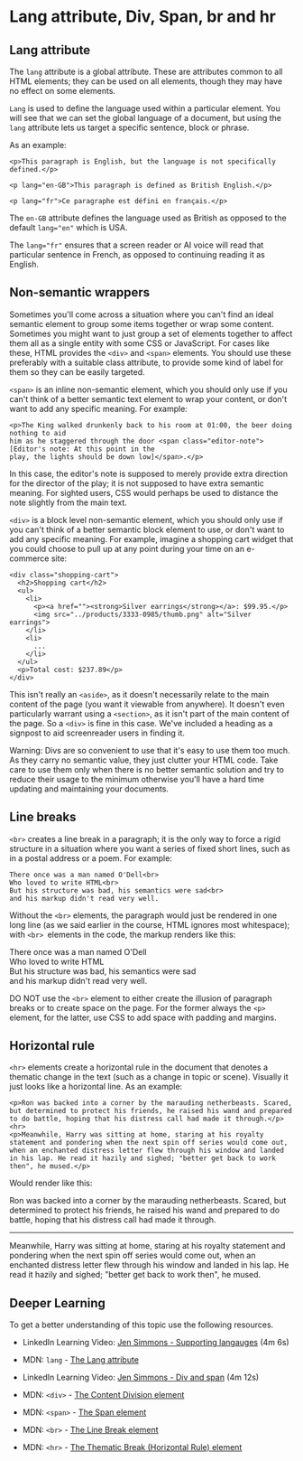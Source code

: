 # Lang attribute, Div, Span, br and hr

## Lang attribute

The `lang` attribute is a global attribute. These are attributes common to all HTML elements; they can be used on all elements, though they may have no effect on some elements.

`Lang` is used to define the language used within a particular element. You will see that we can set the global language of a document, but using the `lang` attribute lets us target a specific sentence, block or phrase.

As an example:

```
<p>This paragraph is English, but the language is not specifically defined.</p>

<p lang="en-GB">This paragraph is defined as British English.</p>

<p lang="fr">Ce paragraphe est défini en français.</p>

```
The `en-GB` attribute defines the language used as British as opposed to the default `lang="en"` which is USA.

The `lang="fr"` ensures that a screen reader or AI voice will read that particular sentence in French, as opposed to continuing reading it as English.


## Non-semantic wrappers

Sometimes you'll come across a situation where you can't find an ideal semantic element to group some items together or wrap some content. Sometimes you might want to just group a set of elements together to affect them all as a single entity with some CSS or JavaScript. For cases like these, HTML provides the `<div>` and `<span>` elements. You should use these preferably with a suitable class attribute, to provide some kind of label for them so they can be easily targeted.

`<span>` is an inline non-semantic element, which you should only use if you can't think of a better semantic text element to wrap your content, or don't want to add any specific meaning. For example:

```
<p>The King walked drunkenly back to his room at 01:00, the beer doing nothing to aid
him as he staggered through the door <span class="editor-note">[Editor's note: At this point in the
play, the lights should be down low]</span>.</p>

```

In this case, the editor's note is supposed to merely provide extra direction for the director of the play; it is not supposed to have extra semantic meaning. For sighted users, CSS would perhaps be used to distance the note slightly from the main text.

`<div>` is a block level non-semantic element, which you should only use if you can't think of a better semantic block element to use, or don't want to add any specific meaning. For example, imagine a shopping cart widget that you could choose to pull up at any point during your time on an e-commerce site:

```
<div class="shopping-cart">
  <h2>Shopping cart</h2>
  <ul>
    <li>
      <p><a href=""><strong>Silver earrings</strong></a>: $99.95.</p>
      <img src="../products/3333-0985/thumb.png" alt="Silver earrings">
    </li>
    <li>
      ...
    </li>
  </ul>
  <p>Total cost: $237.89</p>
</div>

```

This isn't really an `<aside>`, as it doesn't necessarily relate to the main content of the page (you want it viewable from anywhere). It doesn't even particularly warrant using a  `<section>`, as it isn't part of the main content of the page. So a `<div>` is fine in this case. We've included a heading as a signpost to aid screenreader users in finding it.

<div class="warning">

Warning: Divs are so convenient to use that it's easy to use them too much. As they carry no semantic value, they just clutter your HTML code. Take care to use them only when there is no better semantic solution and try to reduce their usage to the minimum otherwise you'll have a hard time updating and maintaining your documents.
</div>

## Line breaks

`<br>` creates a line break in a paragraph; it is the only way to force a rigid structure in a situation where you want a series of fixed short lines, such as in a postal address or a poem. For example:

```
There once was a man named O'Dell<br>
Who loved to write HTML<br>
But his structure was bad, his semantics were sad<br>
and his markup didn't read very well.
```

Without the `<br>` elements, the paragraph would just be rendered in one long line (as we said earlier in the course, HTML ignores most whitespace); with `<br> `elements in the code, the markup renders like this:

<div class="output">

There once was a man named O'Dell<br>
Who loved to write HTML<br>
But his structure was bad, his semantics were sad<br>
and his markup didn't read very well.

</div>

<div class="warning">

DO NOT use the `<br>` element to either create the illusion of paragraph breaks or to create space on the page. For the former always the `<p>` element, for the latter, use CSS to add space with padding and margins.

</div>

## Horizontal rule

`<hr>` elements create a horizontal rule in the document that denotes a thematic change in the text (such as a change in topic or scene). Visually it just looks like a horizontal line. As an example:

```
<p>Ron was backed into a corner by the marauding netherbeasts. Scared, but determined to protect his friends, he raised his wand and prepared to do battle, hoping that his distress call had made it through.</p>
<hr>
<p>Meanwhile, Harry was sitting at home, staring at his royalty statement and pondering when the next spin off series would come out, when an enchanted distress letter flew through his window and landed in his lap. He read it hazily and sighed; "better get back to work then", he mused.</p>
```

Would render like this:

<div class="output">

<p>Ron was backed into a corner by the marauding netherbeasts. Scared, but determined to protect his friends, he raised his wand and prepared to do battle, hoping that his distress call had made it through.</p>
<hr>
<p>Meanwhile, Harry was sitting at home, staring at his royalty statement and pondering when the next spin off series would come out, when an enchanted distress letter flew through his window and landed in his lap. He read it hazily and sighed; "better get back to work then", he mused.</p>

</div>

## Deeper Learning
To get a better understanding of this topic use the following resources.

- LinkedIn Learning Video: [Jen Simmons - Supporting langauges](https://www.linkedin.com/learning/html-essential-training-4/supporting-languages?u=36102708) (4m 6s)

- MDN: `lang` - [The Lang attribute](https://developer.mozilla.org/en-US/docs/Web/HTML/Global_attributes/lang)

- LinkedIn Learning Video: [Jen Simmons - Div and span](https://www.linkedin.com/learning/html-essential-training-4/generic-elements-div-and-span?u=36102708) (4m 12s)

- MDN: `<div>` - [The Content Division element](https://developer.mozilla.org/en-US/docs/Web/HTML/Element/div)

- MDN: `<span>` - [The Span element](https://developer.mozilla.org/en-US/docs/Web/HTML/Element/span)

- MDN: `<br>` - [The Line Break element](https://developer.mozilla.org/en-US/docs/Web/HTML/Element/br)

- MDN: `<hr>` - [The Thematic Break (Horizontal Rule) element](https://developer.mozilla.org/en-US/docs/Web/HTML/Element/hr)

